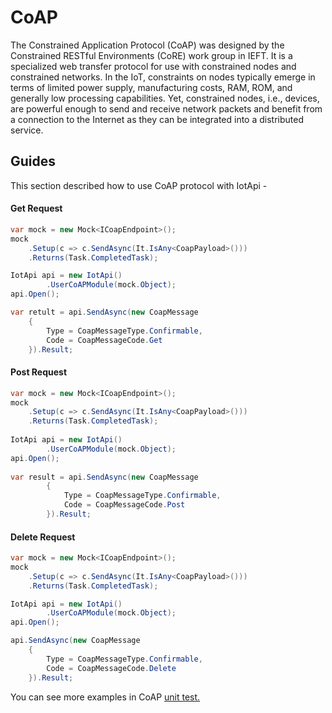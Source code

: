 ﻿# CoAP 
The Constrained Application Protocol (CoAP) was designed by the Constrained RESTful Environments (CoRE) work group in IEFT. 
It is a specialized web transfer protocol for use with constrained nodes and constrained networks. In the IoT, constraints on nodes 
typically emerge in terms of limited power supply, manufacturing costs, RAM, ROM, and generally low processing capabilities. 
Yet, constrained nodes, i.e., devices, are powerful enough to send and receive network packets and benefit from a connection to the Internet 
as they can be integrated into a distributed service.

## Guides
This section described how to use CoAP protocol with IotApi -

#### Get Request
```C#
var mock = new Mock<ICoapEndpoint>();
mock
    .Setup(c => c.SendAsync(It.IsAny<CoapPayload>()))
    .Returns(Task.CompletedTask);

IotApi api = new IotApi()
        .UserCoAPModule(mock.Object);
api.Open();

var retult = api.SendAsync(new CoapMessage
    {
        Type = CoapMessageType.Confirmable,
        Code = CoapMessageCode.Get
    }).Result;
```
#### Post Request 
```C#
var mock = new Mock<ICoapEndpoint>();
mock
    .Setup(c => c.SendAsync(It.IsAny<CoapPayload>()))
    .Returns(Task.CompletedTask);
    
IotApi api = new IotApi()
        .UserCoAPModule(mock.Object);
api.Open();
    
var result = api.SendAsync(new CoapMessage
        {
            Type = CoapMessageType.Confirmable,
            Code = CoapMessageCode.Post
        }).Result;
```
#### Delete Request
```C#
var mock = new Mock<ICoapEndpoint>();
mock
    .Setup(c => c.SendAsync(It.IsAny<CoapPayload>()))
    .Returns(Task.CompletedTask);

IotApi api = new IotApi()
        .UserCoAPModule(mock.Object);
api.Open();

api.SendAsync(new CoapMessage
    {
        Type = CoapMessageType.Confirmable,
        Code = CoapMessageCode.Delete
    }).Result;
```

You can see more examples in CoAP [unit test.](https://github.com/UniversityOfAppliedSciencesFrankfurt/SmartWorld/blob/netcore-dev/IotApi/tests/CoAPUnitTest/TestClass.cs)